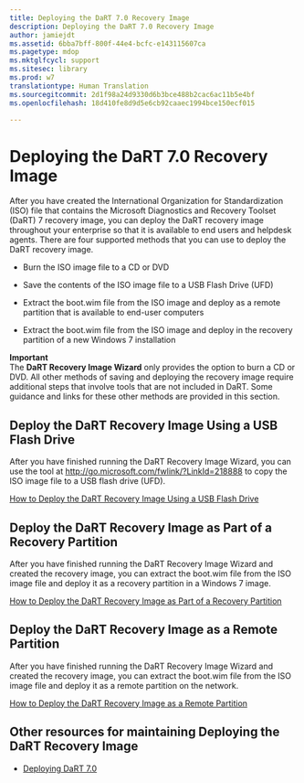```yaml
---
title: Deploying the DaRT 7.0 Recovery Image
description: Deploying the DaRT 7.0 Recovery Image
author: jamiejdt
ms.assetid: 6bba7bff-800f-44e4-bcfc-e143115607ca
ms.pagetype: mdop
ms.mktglfcycl: support
ms.sitesec: library
ms.prod: w7
translationtype: Human Translation
ms.sourcegitcommit: 2d1f98a24d9330d6b3bce488b2cac6ac11b5e4bf
ms.openlocfilehash: 18d410fe8d9d5e6cb92caaec1994bce150ecf015

---
```



# Deploying the DaRT 7.0 Recovery Image


After you have created the International Organization for Standardization (ISO) file that contains the Microsoft Diagnostics and Recovery Toolset (DaRT) 7 recovery image, you can deploy the DaRT recovery image throughout your enterprise so that it is available to end users and helpdesk agents. There are four supported methods that you can use to deploy the DaRT recovery image.

-   Burn the ISO image file to a CD or DVD

-   Save the contents of the ISO image file to a USB Flash Drive (UFD)

-   Extract the boot.wim file from the ISO image and deploy as a remote partition that is available to end-user computers

-   Extract the boot.wim file from the ISO image and deploy in the recovery partition of a new Windows 7 installation

**Important**  
The **DaRT Recovery Image Wizard** only provides the option to burn a CD or DVD. All other methods of saving and deploying the recovery image require additional steps that involve tools that are not included in DaRT. Some guidance and links for these other methods are provided in this section.

 

## Deploy the DaRT Recovery Image Using a USB Flash Drive


After you have finished running the DaRT Recovery Image Wizard, you can use the tool at <http://go.microsoft.com/fwlink/?LinkId=218888> to copy the ISO image file to a USB flash drive (UFD).

[How to Deploy the DaRT Recovery Image Using a USB Flash Drive](how-to-deploy-the-dart-recovery-image-using-a-usb-flash-drive-dart-7.md)

## Deploy the DaRT Recovery Image as Part of a Recovery Partition


After you have finished running the DaRT Recovery Image Wizard and created the recovery image, you can extract the boot.wim file from the ISO image file and deploy it as a recovery partition in a Windows 7 image.

[How to Deploy the DaRT Recovery Image as Part of a Recovery Partition](how-to-deploy-the-dart-recovery-image-as-part-of-a-recovery-partition-dart-7.md)

## Deploy the DaRT Recovery Image as a Remote Partition


After you have finished running the DaRT Recovery Image Wizard and created the recovery image, you can extract the boot.wim file from the ISO image file and deploy it as a remote partition on the network.

[How to Deploy the DaRT Recovery Image as a Remote Partition](how-to-deploy-the-dart-recovery-image-as-a-remote-partition-dart-7.md)

## Other resources for maintaining Deploying the DaRT Recovery Image


-   [Deploying DaRT 7.0](deploying-dart-70-new-ia.md)

 

 








<!--HONumber=Jun16_HO4-->


